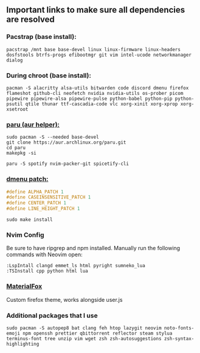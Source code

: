 ## Important links to make sure all dependencies are resolved
### Pacstrap (base install):
```concole
pacstrap /mnt base base-devel linux linux-firmware linux-headers dosfstools btrfs-progs efibootmgr git vim intel-ucode networkmanager dialog
```

### During chroot (base install):
```console
pacman -S alacritty alsa-utils bitwarden code discord dmenu firefox flameshot github-cli neofetch nvidia nvidia-utils os-prober picom pipewire pipewire-alsa pipewire-pulse python-babel python-pip python-psutil qtile thunar ttf-cascadia-code vlc xorg-xinit xorg-xprop xorg-xsetroot
```
### [paru (aur helper):](https://github.com/morganamilo/paru)
```console
sudo pacman -S --needed base-devel
git clone https://aur.archlinux.org/paru.git
cd paru
makepkg -si
```
```console
paru -S spotify nvim-packer-git spicetify-cli
```
### [dmenu patch:](https://github.com/bakkeby/dmenu-flexipatch)
```.h
#define ALPHA_PATCH 1
#define CASEINSENSITIVE_PATCH 1
#define CENTER_PATCH 1
#define LINE_HEIGHT_PATCH 1
```
```console
sudo make install
```
### Nvim Config
Be sure to have ripgrep and npm installed. Manually run the following commands with Neovim open:
```console
:LspIntall clangd emmet_ls html pyright sumneko_lua
:TSInstall cpp python html lua
```
### [MaterialFox](https://github.com/muckSponge/MaterialFox)
Custom firefox theme, works alongside user.js

### Additional packages that I use
```console
sudo pacman -S autopep8 bat clang feh htop lazygit neovim noto-fonts-emoji npm openssh prettier qbittorrent reflector steam stylua terminus-font tree unzip vim wget zsh zsh-autosuggestions zsh-syntax-highlighting
```
